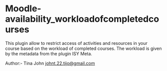 # Moodle-availability_workloadofcompletedcourses

This plugin allow to restrict access of activities and resources in your course based on the workload of completed courses. The workload is given by the metadata from the plugin ISY Meta. 

Author:-
Tina John johnt.22.tijo@gmail.com
